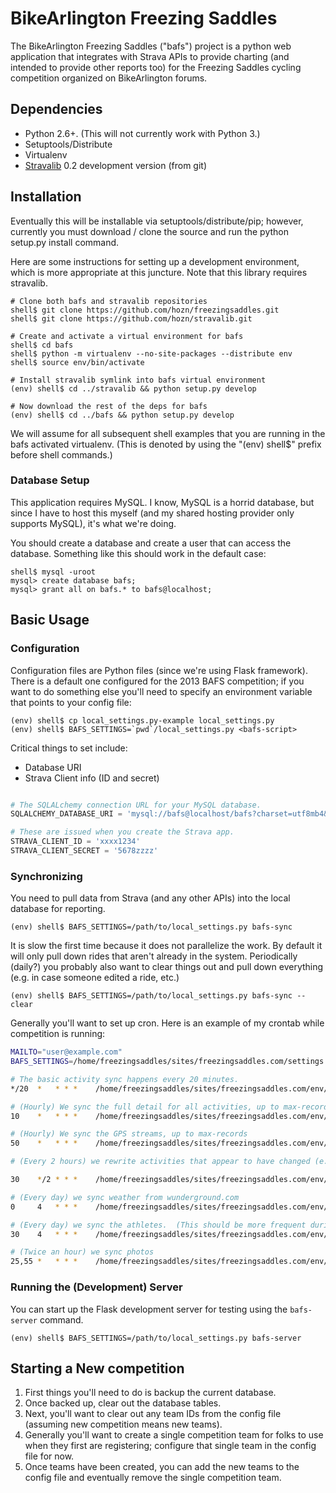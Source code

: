 # BikeArlington Freezing Saddles

The BikeArlington Freezing Saddles ("bafs") project is a python web application that integrates with Strava APIs to
provide charting (and intended to provide other reports too) for the Freezing Saddles cycling competition organized
on BikeArlington forums.

## Dependencies

* Python 2.6+.  (This will not currently work with Python 3.)
* Setuptools/Distribute
* Virtualenv
* [Stravalib](http://github.com/hozn/stravalib) 0.2 development version (from git)

## Installation

Eventually this will be installable via setuptools/distribute/pip; however, currently you must
download / clone the source and run the python setup.py install command.

Here are some instructions for setting up a development environment, which is more appropriate
at this juncture.  Note that this library requires stravalib.

	# Clone both bafs and stravalib repositories
	shell$ git clone https://github.com/hozn/freezingsaddles.git
	shell$ git clone https://github.com/hozn/stravalib.git

	# Create and activate a virtual environment for bafs
	shell$ cd bafs
	shell$ python -m virtualenv --no-site-packages --distribute env
	shell$ source env/bin/activate

	# Install stravalib symlink into bafs virtual environment
	(env) shell$ cd ../stravalib && python setup.py develop

	# Now download the rest of the deps for bafs
	(env) shell$ cd ../bafs && python setup.py develop

We will assume for all subsequent shell examples that you are running in the bafs activated virtualenv.  (This is denoted by using
the "(env) shell$" prefix before shell commands.)    

### Database Setup

This application requires MySQL.  I know, MySQL is a horrid database, but since I have to host this myself (and my shared hosting
provider only supports MySQL), it's what we're doing.

You should create a database and create a user that can access the database.  Something like this should work in the default case:

	shell$ mysql -uroot
	mysql> create database bafs;
	mysql> grant all on bafs.* to bafs@localhost;

## Basic Usage

### Configuration

Configuration files are Python files (since we're using Flask framework).  There is a default one configured for the 2013 BAFS competition;
if you want to do something else you'll need to specify an environment variable that points to your config file:

	(env) shell$ cp local_settings.py-example local_settings.py
	(env) shell$ BAFS_SETTINGS=`pwd`/local_settings.py <bafs-script>

Critical things to set include:
* Database URI
* Strava Client info (ID and secret)

```python

# The SQLALchemy connection URL for your MySQL database.
SQLALCHEMY_DATABASE_URI = 'mysql://bafs@localhost/bafs?charset=utf8mb4&binary_prefix=true'

# These are issued when you create the Strava app.
STRAVA_CLIENT_ID = 'xxxx1234'
STRAVA_CLIENT_SECRET = '5678zzzz'
```

### Synchronizing

You need to pull data from Strava (and any other APIs) into the local database for reporting.

	(env) shell$ BAFS_SETTINGS=/path/to/local_settings.py bafs-sync

It is slow the first time because it does not parallelize the work.  By default it will only pull down rides that aren't
already in the system.  Periodically (daily?) you probably also want to clear things out and pull down everything (e.g. in
case someone edited a ride, etc.)

	(env) shell$ BAFS_SETTINGS=/path/to/local_settings.py bafs-sync --clear

Generally you'll want to set up cron.  Here is an example of my crontab while competition is running:

```bash
MAILTO="user@example.com"
BAFS_SETTINGS=/home/freezingsaddles/sites/freezingsaddles.com/settings.cfg

# The basic activity sync happens every 20 minutes.
*/20  *   * * *    /home/freezingsaddles/sites/freezingsaddles.com/env/bin/bafs-sync --quiet

# (Hourly) We sync the full detail for all activities, up to max-records
10    *   * * *    /home/freezingsaddles/sites/freezingsaddles.com/env/bin/bafs-sync-detail --quiet --max-records=800

# (Hourly) We sync the GPS streams, up to max-records
50    *   * * *    /home/freezingsaddles/sites/freezingsaddles.com/env/bin/bafs-sync-streams --quiet --max-records=800

# (Every 2 hours) we rewrite activities that appear to have changed (e.g. if an activity was trimmed, renamed, etc.)

30    */2 * * *    /home/freezingsaddles/sites/freezingsaddles.com/env/bin/bafs-sync --rewrite --quiet

# (Every day) we sync weather from wunderground.com
0     4   * * *    /home/freezingsaddles/sites/freezingsaddles.com/env/bin/bafs-sync-weather --quiet

# (Every day) we sync the athletes.  (This should be more frequent during registration period.)
30    4   * * *    /home/freezingsaddles/sites/freezingsaddles.com/env/bin/bafs-sync-athletes --quiet

# (Twice an hour) we sync photos
25,55 *   * * *    /home/freezingsaddles/sites/freezingsaddles.com/env/bin/bafs-sync-photos --quiet
```

### Running the (Development) Server

You can start up the Flask development server for testing using the `bafs-server` command.

	(env) shell$ BAFS_SETTINGS=/path/to/local_settings.py bafs-server

## Starting a New competition

1. First things you'll need to do is backup the current database.
2. Once backed up, clear out the database tables.
3. Next, you'll want to clear out any team IDs from the config file (assuming new competition means new teams).
4. Generally you'll want to create a single competition team for folks to use when they first are registering; configure that single team in the config file for now.
5. Once teams have been created, you can add the new teams to the config file and eventually remove the single competition team.

